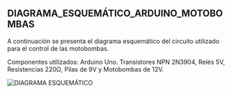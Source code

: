 DIAGRAMA_ESQUEMÁTICO_ARDUINO_MOTOBOMBAS
--------------------------------------------------------

A continuación se presenta el diagrama esquemático del circuito utilizado para el control de las motobombas.

Componentes utilizados: Arduino Uno. Transistores NPN 2N3904, Relés 5V, Resistencias 220Ω, Pilas de 9V y Motobombas de 12V.

![DIAGRAMA ESQUEMÁTICO](https://github.com/CHANCUCO/DISPENSADOR-DE-BEBIDAS-CON-PROCESAMIENTO-DE-IMAGEN-UTILIZANDO-LABVIEW-Y-ARDUINO/assets/147283141/7d8c86b3-8904-40b1-b881-8fb7b118e3b6)
